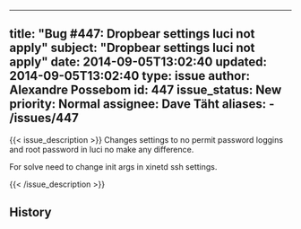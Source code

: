 
---
title: "Bug #447: Dropbear settings luci not apply"
subject: "Dropbear settings luci not apply"
date: 2014-09-05T13:02:40
updated: 2014-09-05T13:02:40
type: issue
author: Alexandre Possebom
id: 447
issue_status: New
priority: Normal
assignee: Dave Täht
aliases:
    - /issues/447
---

{{< issue_description >}}
Changes settings to no permit password loggins and root password in luci
no make any difference.

For solve need to change init args in xinetd ssh settings.


{{< /issue_description >}}

## History

